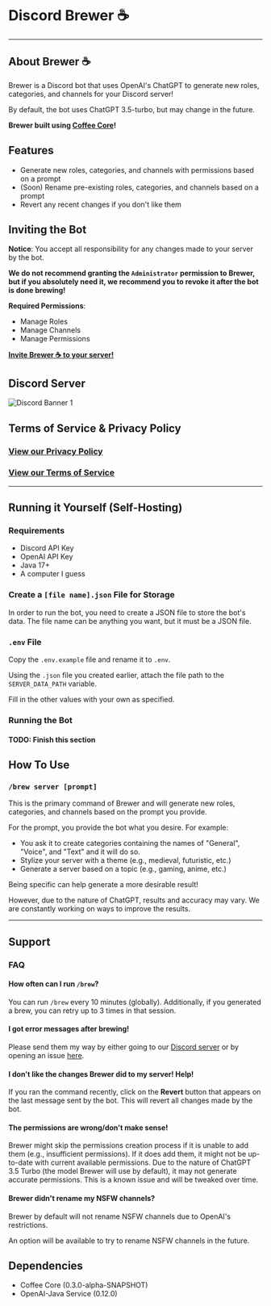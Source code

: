 # Discord Brewer ☕️

---
## About Brewer ☕️
Brewer is a Discord bot that uses OpenAI's ChatGPT to generate new roles, categories, and channels for your Discord server!

By default, the bot uses ChatGPT 3.5-turbo, but may change in the future.

**Brewer built using [Coffee Core](https://github.com/AlphaSerpentis/CoffeeCore)!**

## Features
- Generate new roles, categories, and channels with permissions based on a prompt
- (Soon) Rename pre-existing roles, categories, and channels based on a prompt
- Revert any recent changes if you don't like them

## Inviting the Bot

**Notice**: You accept all responsibility for any changes made to your server by the bot.

**We do not recommend granting the `Administrator` permission to Brewer, but if you absolutely need it, we recommend you to revoke it after the bot is done brewing!**

**Required Permissions**:
- Manage Roles
- Manage Channels
- Manage Permissions

[**Invite Brewer ☕️ to your server!**](https://discord.com/api/oauth2/authorize?client_id=1097362340468502548&permissions=268504080&scope=bot)

## Discord Server
![Discord Banner 1](https://discordapp.com/api/guilds/590215639785013298/widget.png?style=banner1)

## Terms of Service & Privacy Policy
### [View our Privacy Policy](https://github.com/AlphaSerpentis/Discord-Brewer/blob/master/privacy.md)
### [View our Terms of Service](https://github.com/AlphaSerpentis/Discord-Brewer/blob/master/terms_of_service.md)

---

## Running it Yourself (Self-Hosting)

### Requirements
- Discord API Key
- OpenAI API Key
- Java 17+
- A computer I guess

### Create a `[file name].json` File for Storage
In order to run the bot, you need to create a JSON file to store the bot's data. The file name can be anything you want, but it must be a JSON file.

### `.env` File
Copy the `.env.example` file and rename it to `.env`.

Using the `.json` file you created earlier, attach the file path to the `SERVER_DATA_PATH` variable.

Fill in the other values with your own as specified.

### Running the Bot
#### TODO: Finish this section

## How To Use

### `/brew server [prompt]`

This is the primary command of Brewer and will generate new roles, categories, and channels based on the prompt you provide.

For the prompt, you provide the bot what you desire. For example:
- You ask it to create categories containing the names of "General", "Voice", and "Text" and it will do so.
- Stylize your server with a theme (e.g., medieval, futuristic, etc.)
- Generate a server based on a topic (e.g., gaming, anime, etc.)

Being specific can help generate a more desirable result!

However, due to the nature of ChatGPT, results and accuracy may vary. We are constantly working on ways to improve the results.

---

## Support

### FAQ

#### How often can I run `/brew`?
You can run `/brew` every 10 minutes (globally). Additionally, if you generated a brew, you can retry up to 3 times in that session.

#### I got error messages after brewing!
Please send them my way by either going to our [Discord server](https://discord.alphaserpentis.dev) or by opening an issue [here](https://github.com/AlphaSerpentis/Discord-Brewer/issues/new).

#### I don't like the changes Brewer did to my server! Help!
If you ran the command recently, click on the **Revert** button that appears on the last message sent by the bot. This will revert all changes made by the bot.

#### The permissions are wrong/don't make sense!
Brewer might skip the permissions creation process if it is unable to add them (e.g., insufficient permissions). If it does add them, it might not be up-to-date with current available permissions. Due to the nature of ChatGPT 3.5 Turbo (the model Brewer will use by default), it may not generate accurate permissions. This is a known issue and will be tweaked over time.

#### Brewer didn't rename my NSFW channels?
Brewer by default will not rename NSFW channels due to OpenAI's restrictions.

An option will be available to try to rename NSFW channels in the future.

## Dependencies
- Coffee Core (0.3.0-alpha-SNAPSHOT)
- OpenAI-Java Service (0.12.0)
